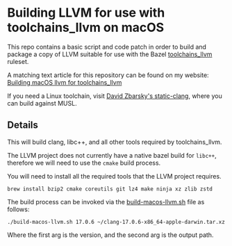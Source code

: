 # Building LLVM for use with toolchains_llvm on macOS

This repo contains a basic script and code patch in order to build and package a copy of LLVM suitable for use with the Bazel [toolchains_llvm](https://github.com/bazel-contrib/toolchains_llvm) ruleset.

A matching text article for this repository can be found on my website: [Building macOS llvm for toolchains_llvm](https://steven.casagrande.io/posts/2024/building-macos-llvm-package/)

If you need a Linux toolchain, visit [David Zbarsky's static-clang](https://github.com/dzbarsky/static-clang), where you can build against MUSL.

## Details

This will build clang, libc++, and all other tools required by toolchains_llvm.

The LLVM project does not currently have a native bazel build for `libc++`, therefore we will need to use the `cmake` build process.

You will need to install all the required tools that the LLVM project requires.

```console
brew install bzip2 cmake coreutils git lz4 make ninja xz zlib zstd
```

The build process can be invoked via the [build-macos-llvm.sh](./build-macos-llvm.sh) file as follows:

```console
./build-macos-llvm.sh 17.0.6 ~/clang-17.0.6-x86_64-apple-darwin.tar.xz
```

Where the first arg is the version, and the second arg is the output path.

